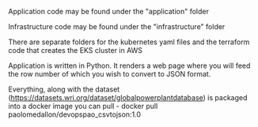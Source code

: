 Application code may be found under the "application" folder


Infrastructure code may be found under the "infrastructure" folder


There are separate folders for the kubernetes yaml files and the terraform code that creates the EKS cluster in AWS


Application is written in Python. It renders a web page where you will feed the row number of which you wish to convert to JSON format.


Everything, along with the dataset (https://datasets.wri.org/dataset/globalpowerplantdatabase) is packaged into a docker image you can pull - docker pull paolomedallon/devopspao_csvtojson:1.0
